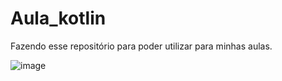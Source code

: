 # Aula_kotlin
Fazendo esse repositório para poder utilizar para minhas aulas. 

![image](https://github.com/user-attachments/assets/6a3bb8cd-515e-42db-9ef9-ac13cc749ea0)
